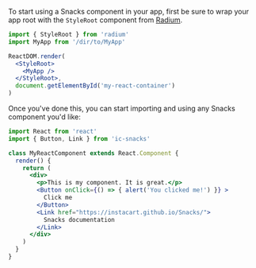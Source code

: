 To start using a Snacks component in your app, first be sure to wrap your app root with the `StyleRoot` component from [Radium](https://github.com/FormidableLabs/radium/tree/master/docs/api#styleroot-component).

```jsx static
import { StyleRoot } from 'radium'
import MyApp from '/dir/to/MyApp'

ReactDOM.render(
  <StyleRoot>
    <MyApp />
  </StyleRoot>,
  document.getElementById('my-react-container')
)
```

Once you've done this, you can start importing and using any Snacks component you'd like:

```jsx static
import React from 'react'
import { Button, Link } from 'ic-snacks'

class MyReactComponent extends React.Component {
  render() {
    return (
      <div>
        <p>This is my component. It is great.</p>
        <Button onClick={() => { alert('You clicked me!') }} >
          Click me
        </Button>
        <Link href="https://instacart.github.io/Snacks/">
          Snacks documentation
        </Link>
      </div>
    )
  }
}
```
